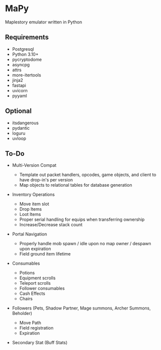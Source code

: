 # MaPy

Maplestory emulator written in Python

## Requirements

- Postgresql
- Python 3.10+
- pycryptodome
- asyncpg
- attrs
- more-itertools
- jinja2
- fastapi
- uvicorn
- pyyaml

## Optional

- itsdangerous
- pydantic
- loguru
- uvloop

## To-Do

- Multi-Version Compat

  - Template out packet handlers, opcodes, game objects, and client to have drop-in's per version
  - Map objects to relational tables for database generation

- Inventory Operations

  - Move item slot
  - Drop Items
  - Loot Items
  - Proper serial handling for equips when transferring ownership
  - Increase/Decrease stack count

- Portal Navigation

  - Properly handle mob spawn / idle upon no map owner / despawn upon expiration
  - Field ground item lifetime

- Consumables

  - Potions
  - Equipment scrolls
  - Teleport scrolls
  - Follower consumables
  - Cash Effects
  - Chairs

- Followers (Pets, Shadow Partner, Mage summons, Archer Summons, Beholder)

  - Move Path
  - Field registration
  - Expiration

- Secondary Stat (Buff Stats)
